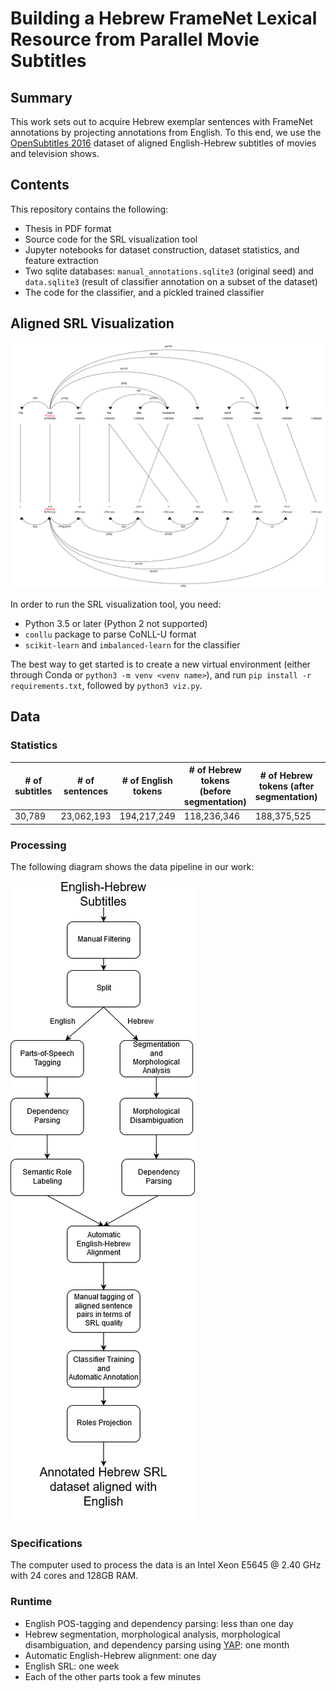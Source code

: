 # Building a Hebrew FrameNet Lexical Resource from Parallel Movie Subtitles

## Summary
This work sets out to acquire Hebrew exemplar sentences with FrameNet annotations by projecting annotations from English. To this end, we use the [OpenSubtitles 2016](http://opus.nlpl.eu/OpenSubtitles2016.php) dataset of aligned English-Hebrew subtitles of movies and television shows.

## Contents
This repository contains the following:

* Thesis in PDF format
* Source code for the SRL visualization tool
* Jupyter notebooks for dataset construction, dataset statistics, and feature extraction
* Two sqlite databases: `manual_annotations.sqlite3` (original seed) and `data.sqlite3` (result of classifier annotation on a subset of the dataset)
* The code for the classifier, and a pickled trained classifier

## Aligned SRL Visualization

![Example](tree2.png)

In order to run the SRL visualization tool, you need:
* Python 3.5 or later (Python 2 not supported)
* `conllu` package to parse CoNLL-U format
* `scikit-learn` and `imbalanced-learn` for the classifier

The best way to get started is to create a new virtual environment (either through Conda or `python3 -m venv <venv name>`), and run `pip install -r requirements.txt`, followed by `python3 viz.py`.


## Data

### Statistics

| # of subtitles | # of sentences | # of English tokens | # of Hebrew tokens (before segmentation) | # of Hebrew tokens (after segmentation) | English vocabulary size | Hebrew vocabulary size |
|----------------|----------------|---------------------|------------------------------------------|-----------------------------------------|-------------------------|------------------------|
| 30,789         | 23,062,193     | 194,217,249         | 118,236,346                              | 188,375,525                             | 1,540,672               | 894,759                |

### Processing
The following diagram shows the data pipeline in our work:

![Flowchart](msc_flow.png)

### Specifications
The computer used to process the data is an Intel Xeon E5645 @ 2.40 GHz with 24 cores and 128GB RAM.

### Runtime
* English POS-tagging and dependency parsing: less than one day
* Hebrew segmentation, morphological analysis, morphological disambiguation, and dependency parsing using [YAP](https://github.com/habeanf/yap): one month
* Automatic English-Hebrew alignment: one day
* English SRL: one week
* Each of the other parts took a few minutes
